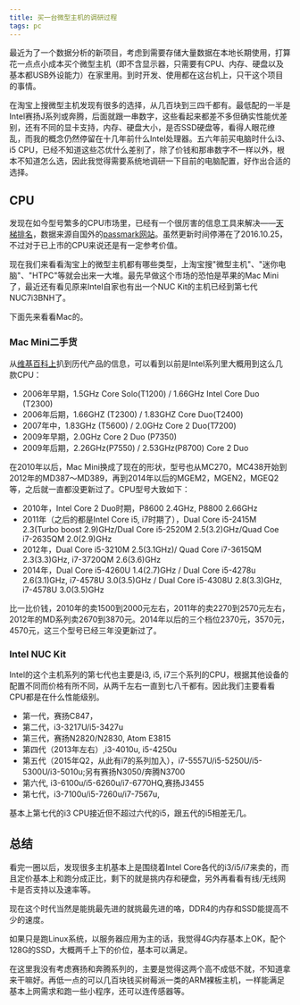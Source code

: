 ```yaml
---
title: 买一台微型主机的调研过程
tags: pc
---
```


最近为了一个数据分析的新项目，考虑到需要存储大量数据在本地长期使用，打算花一点点小成本买个微型主机（即不含显示器，只需要有CPU、内存、硬盘以及基本都USB外设能力）在家里用。到时开发、使用都在这台机上，只干这个项目的事情。

在淘宝上搜微型主机发现有很多的选择，从几百块到三四千都有。最低配的一半是Intel赛扬J系列或奔腾，后面就跟一串数字，这些看起来都差不多但确实性能优差别，还有不同的显卡支持，内存、硬盘大小，是否SSD硬盘等，看得人眼花缭乱，而我的概念仍然停留在十几年前什么Intel处理器。五六年前买电脑时什么i3、i5 CPU，已经不知道这些芯优什么差别了，除了价钱和那串数字不一样以外，根本不知道怎么选，因此我觉得需要系统地调研一下目前的电脑配置，好作出合适的选择。

## CPU

发现在如今型号繁多的CPU市场里，已经有一个很厉害的信息工具来解决——[天梯排名](http://itianti.sinaapp.com/index.php)，数据来源自国外的[passmark网站](https://www.passmark.com/)。虽然更新时间停滞在了2016.10.25，不过对于已上市的CPU来说还是有一定参考价值。

现在我们来看看淘宝上的微型主机都有哪些类型，上淘宝搜"微型主机"、"迷你电脑"、"HTPC"等就会出来一大堆。最先早做这个市场的恐怕是苹果的Mac Mini了，最近还有看见原来Intel自家也有出一个NUC Kit的主机已经到第七代NUC7i3BNH了。

下面先来看看Mac的。

### Mac Mini二手货

从[维基百科上](https://en.wikipedia.org/wiki/Mac_Mini#Specifications_2)扒到历代产品的信息，可以看到以前是Intel系列里大概用到这么几款CPU：

  * 2006年早期，1.5GHz Core Solo(T1200) / 1.66GHz Intel Core Duo (T2300)
  * 2006年后期，1.66GHZ (T2300) / 1.83GHZ Core Duo(T2400)
  * 2007年中，1.83GHz (T5600) / 2.0GHz Core 2 Duo(T7200)
  * 2009年早期，2.0GHz Core 2 Duo (P7350)
  * 2009年后期，2.26GHz(P7550) / 2.53GHz(P8700) Core 2 Duo

在2010年以后，Mac Mini换成了现在的形状，型号也从MC270，MC438开始到2012年的MD387～MD389，再到2014年以后的MGEM2，MGEN2，MGEQ2等，之后就一直都没更新过了。CPU型号大致如下：

  * 2010年，Intel Core 2 Duo时期，P8600 2.4GHz, P8800 2.66GHz
  * 2011年（之后的都是Intel Core i5, i7时期了），Dual Core i5-2415M 2.3(Turbo boost 2.9)GHz/Dual Core i5-2520M 2.5(3.2)GHz/Quad Coe i7-2635QM 2.0(2.9)GHz
  * 2012年，Dual Core i5-3210M 2.5(3.1GHz)/ Quad Core i7-3615QM 2.3(3.3)GHz, i7-3720QM 2.6(3.6)GHz
  * 2014年，Dual Core i5-4260U 1.4(2.7)GHz / Dual Core i5-4278u 2.6(3.1)GHz, i7-4578U 3.0(3.5)GHz / Dual Core i5-4308U 2.8(3.3)GHz, i7-4578U 3.0(3.5)GHz

比一比价钱，2010年的卖1500到2000元左右，2011年的卖2270到2570元左右，2012年的MD系列卖2670到3870元。2014年以后的三个档位2370元，3570元，4570元，这三个型号已经三年没更新过了。

### Intel NUC Kit

Intel的这个主机系列的第七代也主要是i3, i5, i7三个系列的CPU，根据其他设备的配置不同而价格有所不同，从两千左右一直到七八千都有。因此我们主要看看CPU都是在什么性能级别。

 * 第一代，赛扬C847，
 * 第二代，i3-3217U/i5-3427u
 * 第三代，赛扬N2820/N2830, Atom E3815
 * 第四代（2013年左右）,i3-4010u, i5-4250u
 * 第五代（2015年Q2，从此有i7的系列加入），i7-5557U/i5-5250U/i5-5300U/i3-5010u;另有赛扬N3050/奔腾N3700
 * 第六代, i3-6100u/i5-6260u/i7-6770HQ,赛扬J3455
 * 第七代，i3-7100u/i5-7260u/i7-7567u,

基本上第七代的i3 CPU接近但不超过六代的i5，跟五代的i5相差无几。


## 总结

看完一圈以后，发现很多主机基本上是围绕着Intel Core各代的i3/i5/i7来卖的，而且定价基本上和跑分成正比，剩下的就是挑内存和硬盘，另外再看看有线/无线网卡是否支持以及速率等。

现在这个时代当然是能挑最先进的就挑最先进的咯，DDR4的内存和SSD能提高不少的速度。

如果只是跑Linux系统，以服务器应用为主的话，我觉得4G内存基本上OK，配个128G的SSD，大概两千上下的价位，基本可以满足。

在这里我没有考虑赛扬和奔腾系列的，主要是觉得这两个高不成低不就，不知道拿来干嘛好。再低一点的可以几百块钱买树莓派一类的ARM裸板主机，一样能满足基本上网需求和跑一些小程序，还可以连传感器等。
